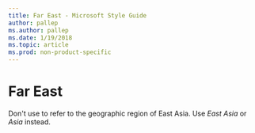 ```yaml
---
title: Far East - Microsoft Style Guide
author: pallep
ms.author: pallep
ms.date: 1/19/2018
ms.topic: article
ms.prod: non-product-specific
---
```


# Far East

Don't use to refer to the geographic region of East Asia. Use *East Asia* or *Asia* instead.
